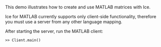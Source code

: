 This demo illustrates how to create and use MATLAB matrices with Ice.

Ice for MATLAB currently supports only client-side functionality,
therefore you must use a server from any other language mapping.

After starting the server, run the MATLAB client:

```
>> Client.main()
```

